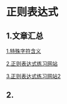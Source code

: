 # 正则表达式

## 1.文章汇总

[1.特殊字符含义](https://www.runoob.com/markdown/md-link.html)

[2.正则表达式练习网站](https://regexr.com/)

[3.正则表达式练习网站2](https://regex101.com/)



## 2.





